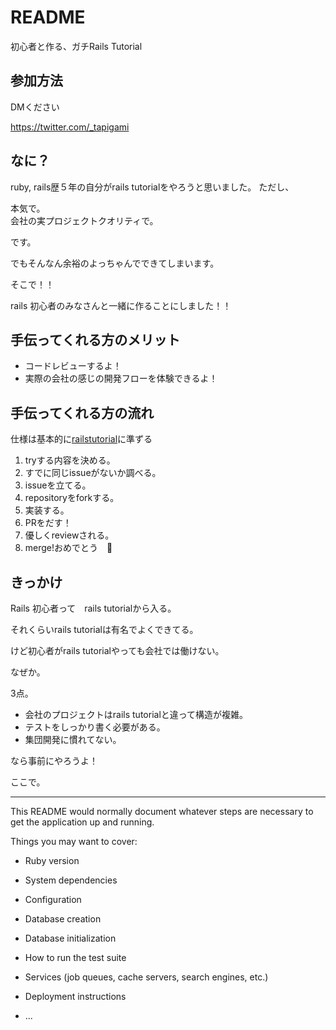 # README

初心者と作る、ガチRails Tutorial

## 参加方法

DMください


https://twitter.com/_tapigami

## なに？
ruby, rails歴５年の自分がrails tutorialをやろうと思いました。
ただし、

本気で。  
会社の実プロジェクトクオリティで。

です。

でもそんなん余裕のよっちゃんでできてしまいます。

そこで！！

rails 初心者のみなさんと一緒に作ることにしました！！

## 手伝ってくれる方のメリット

- コードレビューするよ！
- 実際の会社の感じの開発フローを体験できるよ！


## 手伝ってくれる方の流れ

仕様は基本的に[railstutorial](https://railstutorial.jp/)に準ずる

1. tryする内容を決める。
2. すでに同じissueがないか調べる。
3. issueを立てる。
4. repositoryをforkする。
5. 実装する。
6. PRをだす！
7. 優しくreviewされる。
8. merge!おめでとう　:tada:


## きっかけ
Rails 初心者って　rails tutorialから入る。

それくらいrails tutorialは有名でよくできてる。

けど初心者がrails tutorialやっても会社では働けない。

なぜか。

3点。

- 会社のプロジェクトはrails tutorialと違って構造が複雑。
- テストをしっかり書く必要がある。
- 集団開発に慣れてない。

なら事前にやろうよ！

ここで。

----------------
This README would normally document whatever steps are necessary to get the
application up and running.

Things you may want to cover:

* Ruby version

* System dependencies

* Configuration

* Database creation

* Database initialization

* How to run the test suite

* Services (job queues, cache servers, search engines, etc.)

* Deployment instructions

* ...
